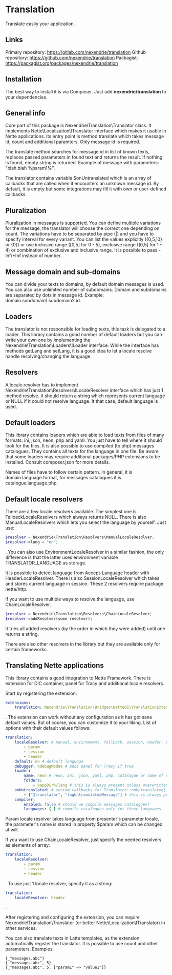 Translation
==============

Translate easily your application.

Links
-----

Primary repository: https://gitlab.com/nexendrie/translation
Github repository: https://github.com/nexendrie/translation
Packagist: https://packagist.org/packages/nexendrie/translation

Installation
------------
The best way to install it is via Composer. Just add **nexendrie/translation** to your dependencies.

General info
------------

Core part of this package is Nexendrie\Translation\Translator class. It implements Nette\Localization\ITranslator interface which makes it usable in Nette applications. Its entry point is method translate which takes message id, count and additional paramters. Only message id is required.

The translate method searches for message id in list of known texts, replaces passed parameters in found text and returns the result. If nothing is found, empty string is returned. Example of message with parameters: "blah blah %param1%". 

The translator contains variable $onUntranslated which is an array of callbacks that are called when it encounters an unknown message id. By default, it is empty but some integrations may fill it with own or user-defined callbacks.

Pluralization
-------------

Pluralization in messages is supported. You can define multiple variations for the message, the translator will choose the correct one depending on count. The variations have to be separated by pipe (|) and you have to specify interval for every variant. You can list the values explicitly ({0,5,10} or {0}) or use inclusive range ([0,5] for 0 - 5), exclusive range (]0,5] for 1 - 4) or combination of exclusive and inclusive range. It is possible to pass -Inf/+Inf instead of number.

Message domain and sub-domains
------------------------------

You can divide your texts to domains, by default domain messages is used. You can also use unlimited number of subdomains. Domain and subdomains are separated by dots in message id. Example: domain.subdomain1.subdomain2.id. 

Loaders
-----------

The translator is not responsible for loading texts, this task is delegated to a loader. This library contains a good number of default loaders but you can write your own one by implementing the Nexendrie\Translation\Loaders\ILoader interface. While the interface has methods getLang and setLang, it is a good idea to let a locale resolve handle resolving/changing the language.

Resolvers
-------------

A locale resolver has to implement Nexendrie\Translation\Resolvers\ILocaleResolver interface which has just 1 method resolve. It should return a string which represents current language or NULL if it could not resolve language. It that case, default language is used.

Default loaders
---------------

This library contains loaders which are able to load texts from files of many formats: ini, json, neon, php and yaml. You just have to tell where it should look for the files. It is also possible to use compiled (to php) messages catalogues. They contains all texts for the language in one file. Be aware that some loaders may require additional packages/PHP extensions to be installed. Consult composer.json for more details.

Names of files have to follow certain pattern. In general, it is domain.language.format, for messages catalogues it is catalogue.language.php.

Default locale resolvers
-----------------

There are a few locale resolvers available. The simplest one is FallbackLocaleResolvers which always returns NULL. There is also ManualLocaleResolvers which lets you select the language by yourself. Just use:

```php
$resolver = Nexendrie\Translation\Resolvers\ManualLocaleResolver;
$resolver->lang = "en";
```

. You can also use EnvironmentLocaleResolver in a similar fashion, the only difference is that the latter uses environment variable TRANSLATOR_LANGUAGE as storage.

It is possible to detect language from Accept-Language header with HeaderLocaleResolver. There is also SessionLocaleResolver which takes and stores current language in session. These 2 resolvers require package nette/http.

If you want to use multiple ways to resolve the language, use ChainLocaleResolver.

```php
$resolver = Nexendrie\Translation\Resolvers\ChainLocaleResolver;
$resolver->addResolver(some resolver);
```

It tries all added resolvers (by the order in which they were added) until one returns a string.

There are also other resolvers in the library but they are available only for certain frameworks.

Translating Nette applications
------------------------------

This library contains a good integration to Nette Framework. There is extension for DIC container, panel for Tracy and additional locale resolvers.

Start by registering the extension:

```yaml
extensions:
    translation: Nexendrie\Translation\Bridges\NetteDI\TranslationExtension
```

. The extension can work without any configuration as it has got sane default values. But of course, you can customize it to your liking. List of options with their default values follows:

```yaml
translation:
    localeResolver: # manual, environment, fallback, session, header, param or name of class implementing Nexendrie\Translation\Resolvers\ILocaleResolver
        - param
        - session
        - header
    default: en # default language
    debugger: %debugMode% # adds panel for Tracy if true
    loader:
        name: neon # neon, ini, json, yaml, php, catalogue or name of class implementing Nexendrie\Translation\Loaders\ILoader
        folders:
            - %appDir%/lang # this is always present unless overwritten with !
    onUntranslated: # custom callbacks for Translator::onUntranslated()
        - ["@translator", "logUntranslatedMessage"] # this is always present unless overwritten with !
    compiler:
        enabled: false # should we compile messages catalogues?
        languages: { } # compile catalogues only for these languages
``` 

Param locale resolver takes language from presenter's parameter locale, the parameter's name is stored in property $param which can be changed at will.

If you want to use ChainLocaleResolver, just specify the needed resolvers as elements of array:

```yaml
translation:
    localeResolver:
        - param
        - session
        - header
```

. To use just 1 locale resolver, specify it as a string:

```yaml
translation:
    localeResolver: header
```

.

After registering and configuring the extension, you can require Nexendrie\Translation\Translator (or better Nette\Localization\ITranslator) in other services.

You can also translate texts in Latte templates, as the extension automatically register the translator. It is possible to use count and other parameters. Examples:

```latte
{_"messages.abc"}
{_"messages.abc", 5}
{_"messages.abc", 5, ["param1" => "value1"]}
```
